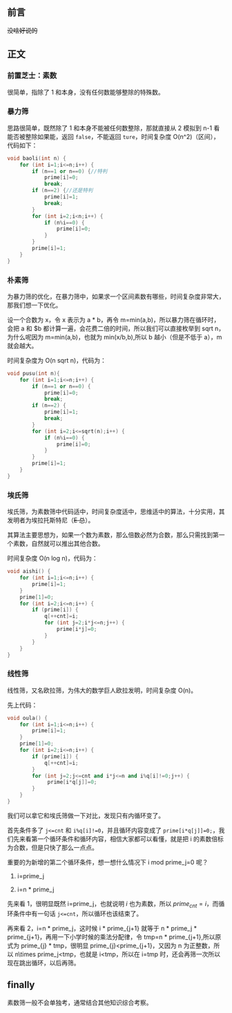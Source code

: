 ## 前言
~~没啥好说的~~
## 正文
### 前置芝士：素数
很简单，指除了 1 和本身，没有任何数能够整除的特殊数。
### 暴力筛
思路很简单，既然除了 1 和本身不能被任何数整除，那就直接从 2 模拟到 n-1 看能否被整除如果能，返回 `false`，不能返回 `ture`，时间复杂度 O(n^2)（区间），代码如下：
```cpp
void baoli(int n) {
    for (int i=1;i<=n;i++) {
        if (n==1 or n==0) {//特判
            prime[i]=0;
            break;
        if (n==2) {//还是特判
            prime[i]=1;
            break;
        }
        for (int i=2;i<n;i++) {
            if (n%i==0) {
                prime[i]=0;
            }
        }
        prime[i]=1;
    }
}
```
### 朴素筛
为暴力筛的优化，在暴力筛中，如果求一个区间素数有哪些，时间复杂度非常大，那我们想一下优化。

设一个合数为 x，令 x 表示为 a * b，再令 m=min(a,b)，所以暴力筛在循环时，会把 a 和 $b 都计算一遍，会花费二倍的时间，所以我们可以直接枚举到 sqrt n，为什么呢因为 m=min(a,b)，也就为 min(x/b,b),所以 b 越小（但是不低于 a），m 就会越大。

时间复杂度为 O(n sqrt n)，代码为：
```cpp
void pusu(int n){
    for (int i=1;i<=n;i++) {
        if (n==1 or n==0) {
            prime[i]=0;
            break;
        if (n==2) {
            prime[i]=1;
            break;
        }
        for (int i=2;i<=sqrt(n);i++) {
            if (n%i==0) {
                prime[i]=0;
            }
        }
        prime[i]=1;
    }
}
```
### 埃氏筛
埃氏筛，为素数筛中代码适中，时间复杂度适中，思维适中的算法，十分实用，其发明者为埃拉托斯特尼（~~E 总~~）。

其算法主要思想为，如果一个数为素数，那么倍数必然为合数，那么只需找到第一个素数，自然就可以推出其他合数。

时间复杂度 O(n log n)，代码为：
```cpp
void aishi() { 
    for (int i=1;i<=n;i++) {
        prime[i]=1;
    }
    prime[1]=0;
    for (int i=2;i<=n;i++) {
        if (prime[i]) {
            q[++cnt]=i;
            for (int j=2;i*j<=n;j++) {
                prime[i*j]=0;
            }
        }
    }
}
```
### 线性筛
线性筛，又名欧拉筛，为伟大的数学巨人欧拉发明，时间复杂度 O(n)。

先上代码：
```cpp
void oula() {
    for (int i=1;i<=n;i++) {
        prime[i]=1;
    }
    prime[1]=0;
    for (int i=2;i<=n;i++) {
        if (prime[i]) {
            q[++cnt]=i;
        }
        for (int j=2;j<=cnt and i*j<=n and i%q[i]!=0;j++) {
             prime[i*q[j]]=0;
        }
    }
}
```
我们可以拿它和埃氏筛做一下对比，发现只有内循环变了。

首先条件多了 `j<=cnt` 和 `i%q[i]!=0`，并且循环内容变成了 `prime[i*q[j]]=0;`，我们先来看第一个循环条件和循环内容，相信大家都可以看懂，就是把 i 的素数倍标为合数，但是只快了那么一点点。

重要的为新增的第二个循环条件，想一想什么情况下 i mod prime_j=0 呢？

1. i=prime_j

2. i=n * prime_j

先来看 1，很明显既然 i=prime_j，也就说明 $i$ 也为素数，所以 $prime_{cnt}=i$，而循环条件中有一句话 `j<=cnt`，所以循环也该结束了。

再来看 2，i=n * prime_j，这时候 i * prime_{j+1} 就等于 n * prime_j * prime_{j+1}，再用一下小学时候的乘法分配律，令 tmp=n * prime_{j+1},所以原式为 prime_{j} * tmp，很明显 prime_{j}<prime_{j+1}，又因为 n 为正整数，所以 n\times prime_j<tmp，也就是 i<tmp，所以在 i=tmp 时，还会再筛一次所以现在跳出循环，以后再筛。
## finally
素数筛一般不会单独考，通常结合其他知识综合考察。
